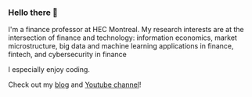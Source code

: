 ### Hello there 👋

I'm a finance professor at HEC Montreal. My research interests are at the intersection of finance and technology: information economics, market microstructure, big data and machine learning applications in finance, fintech, and cybersecurity in finance

I especially enjoy coding.

Check out my [blog](https://vincent.codes.finance/) and [Youtube channel](https://www.youtube.com/@VincentCodesFinance)!

<!--
**vgreg/vgreg** is a ✨ _special_ ✨ repository because its `README.md` (this file) appears on your GitHub profile.

Here are some ideas to get you started:

- 🔭 I’m currently working on ...
- 🌱 I’m currently learning ...
- 👯 I’m looking to collaborate on ...
- 🤔 I’m looking for help with ...
- 💬 Ask me about ...
- 📫 How to reach me: ...
- 😄 Pronouns: ...
- ⚡ Fun fact: ...

![Vincent Grégoire's GitHub stats](https://github-readme-stats.vercel.app/api?username=vgreg&show_icons=true&theme=radical)
-->
